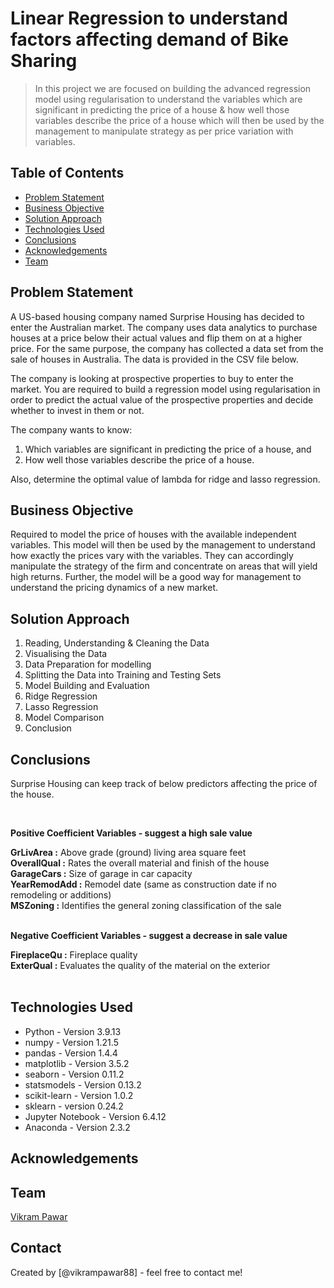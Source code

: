 # Linear Regression to understand factors affecting demand of Bike Sharing
> In this project we are focused on building the advanced regression model using regularisation to understand the variables which are significant in predicting the price of a house & how well those variables describe the price of a house which will then be used by the management to manipulate strategy as per price variation with variables.


## Table of Contents
* [Problem Statement](#problem-statement)
* [Business Objective](#business-objective)
* [Solution Approach](#analysis-approach)
* [Technologies Used](#technologies-used)
* [Conclusions](#conclusions)
* [Acknowledgements](#acknowledgements)
* [Team](#team)

<!-- You can include any other section that is pertinent to your problem -->

## Problem Statement
A US-based housing company named Surprise Housing has decided to enter the Australian market. The company uses data analytics to purchase houses at a price below their actual values and flip them on at a higher price. For the same purpose, the company has collected a data set from the sale of houses in Australia. The data is provided in the CSV file below.

The company is looking at prospective properties to buy to enter the market. You are required to build a regression model using regularisation in order to predict the actual value of the prospective properties and decide whether to invest in them or not.

The company wants to know:

1. Which variables are significant in predicting the price of a house, and
2. How well those variables describe the price of a house.

Also, determine the optimal value of lambda for ridge and lasso regression.

## Business Objective
Required to model the price of houses with the available independent variables. This model will then be used by the management to understand how exactly the prices vary with the variables. They can accordingly manipulate the strategy of the firm and concentrate on areas that will yield high returns. Further, the model will be a good way for management to understand the pricing dynamics of a new market.


## Solution Approach
1. Reading, Understanding & Cleaning the Data
2. Visualising the Data
3. Data Preparation for modelling
4. Splitting the Data into Training and Testing Sets
5. Model Building and Evaluation
6. Ridge Regression
7. Lasso Regression
8. Model Comparison
9. Conclusion

## Conclusions

Surprise Housing can keep track of below predictors affecting the price of the house.

<br/>

__Positive Coefficient Variables - suggest a high sale value__
<br/>

__GrLivArea :__ Above grade (ground) living area square feet<br/>
__OverallQual :__ Rates the overall material and finish of the house<br/>
__GarageCars :__ Size of garage in car capacity<br/>
__YearRemodAdd :__ Remodel date (same as construction date if no remodeling or additions)<br/>
__MSZoning :__ Identifies the general zoning classification of the sale
<br/>
<br/>

__Negative Coefficient Variables - suggest a decrease in sale value__
<br/>

__FireplaceQu :__ Fireplace quality<br/>
__ExterQual :__ Evaluates the quality of the material on the exterior<br/>
<br/>

## Technologies Used
- Python - Version 3.9.13
- numpy - Version 1.21.5
- pandas - Version 1.4.4
- matplotlib - Version 3.5.2
- seaborn - Version 0.11.2
- statsmodels - Version 0.13.2
- scikit-learn - Version 1.0.2
- sklearn - version 0.24.2
- Jupyter Notebook - Version 6.4.12
- Anaconda - Version 2.3.2

## Acknowledgements

## Team
[Vikram Pawar](https://www.linkedin.com/in/vikrampawar88/)


## Contact
Created by [@vikrampawar88] - feel free to contact me!



<!-- Optional -->
<!-- ## License -->
<!-- This project is open source and available under the [... License](). -->

<!-- You don't have to include all sections - just the one's relevant to your project -->
